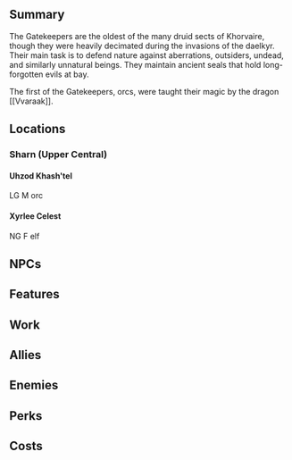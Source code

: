 ## Summary
The Gatekeepers are the oldest of the many druid sects of Khorvaire, though they were heavily decimated during the invasions of the daelkyr. Their main task is to defend nature against aberrations, outsiders, undead, and similarly unnatural beings. They maintain ancient seals that hold long-forgotten evils at bay.

The first of the Gatekeepers, orcs, were taught their magic by the dragon [[Vvaraak]].



## Locations

### Sharn (Upper Central)

#### Uhzod Khash'tel
LG M orc

#### Xyrlee Celest
NG F elf

## NPCs

## Features

## Work

## Allies

## Enemies

## Perks

## Costs